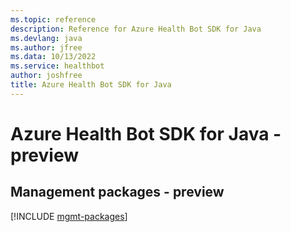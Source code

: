 ```yaml
---
ms.topic: reference
description: Reference for Azure Health Bot SDK for Java
ms.devlang: java
ms.author: jfree
ms.data: 10/13/2022
ms.service: healthbot
author: joshfree
title: Azure Health Bot SDK for Java
---
```

# Azure Health Bot SDK for Java - preview

## Management packages - preview
[!INCLUDE [mgmt-packages](health-bot-mgmt-index.md)]